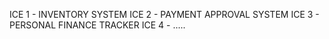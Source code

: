 ICE 1 - INVENTORY SYSTEM 
ICE 2 - PAYMENT APPROVAL SYSTEM
ICE 3 - PERSONAL FINANCE TRACKER
ICE 4 - .....
